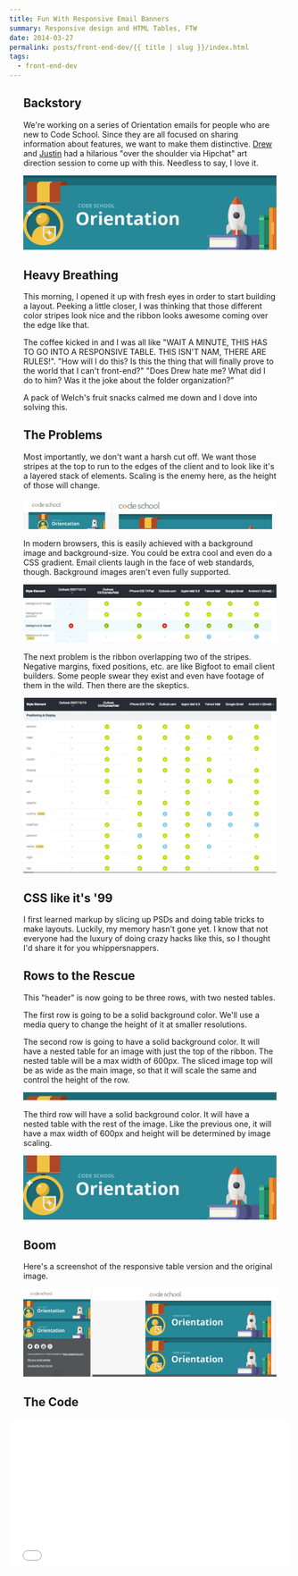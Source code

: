 ```yaml
---
title: Fun With Responsive Email Banners
summary: Responsive design and HTML Tables, FTW
date: 2014-03-27
permalink: posts/front-end-dev/{{ title | slug }}/index.html
tags:
  - front-end-dev
---
```


<style>.l-bucket { margin: 3em auto; max-width: 100%; width: 100%; } #disqus_thread, h1, .container, .date { display: block; margin: 0 auto; max-width: 700px; width: 90%; }</style>

<div class="container">

## Backstory

We're working on a series of Orientation emails for people who are new to Code School. Since they are all focused on sharing information about features, we want to make them distinctive. [Drew](http://twitter.com/drewbarontini) and [Justin](http://twitter.com/justinmezzell) had a hilarious "over the shoulder via Hipchat" art direction session to come up with this. Needless to say, I love it.

![code school orientation](/assets/images/posts/front-end-dev/fun-with-responsive-email-banners/banner--orientation.png)

## Heavy Breathing

This morning, I opened it up with fresh eyes in order to start building a layout. Peeking a little closer, I was thinking that those different color stripes look nice and the ribbon looks awesome coming over the edge like that.

The coffee kicked in and I was all like "WAIT A MINUTE, THIS HAS TO GO INTO A RESPONSIVE TABLE. THIS ISN'T NAM, THERE ARE RULES!". "How will I do this? Is this the thing that will finally prove to the world that I can't front-end?" "Does Drew hate me? What did I do to him? Was it the joke about the folder organization?"

A pack of Welch's fruit snacks calmed me down and I dove into solving this.

## The Problems

Most importantly, we don't want a harsh cut off. We want those stripes at the top to run to the edges of the client and to look like it's a layered stack of elements. Scaling is the enemy here, as the height of those will change.

![screenshot of header lines](/assets/images/posts/front-end-dev/fun-with-responsive-email-banners/screenshot--header.png)

In modern browsers, this is easily achieved with a background image and background-size. You could be extra cool and even do a CSS gradient. Email clients laugh in the face of web standards, though. Background images aren't even fully supported.

![screenshot of background support](/assets/images/posts/front-end-dev/fun-with-responsive-email-banners/screenshot--background-support.png)

The next problem is the ribbon overlapping two of the stripes. Negative margins, fixed positions, etc. are like Bigfoot to email client builders. Some people swear they exist and even have footage of them in the wild. Then there are the skeptics.

![screenshot of position support](/assets/images/posts/front-end-dev/fun-with-responsive-email-banners/screenshot--position-support.png)

## CSS like it's '99

I first learned markup by slicing up PSDs and doing table tricks to make layouts. Luckily, my memory hasn't gone yet. I know that not everyone had the luxury of doing crazy hacks like this, so I thought I'd share it for you whippersnappers.

## Rows to the Rescue

This "header" is now going to be three rows, with two nested tables.

The first row is going to be a solid background color. We'll use a media query to change the height of it at smaller resolutions.

The second row is going to have a solid background color. It will have a nested table for an image with just the top of the ribbon. The nested table will be a max width of 600px. The sliced image top will be as wide as the main image, so that it will scale the same and control the height of the row.

![sliced ribbon top](/assets/images/posts/front-end-dev/fun-with-responsive-email-banners/banner--orientation-top.png)

The third row will have a solid background color. It will have a nested table with the rest of the image. Like the previous one, it will have a max width of 600px and height will be determined by image scaling.

![sliced ribbon and banner](/assets/images/posts/front-end-dev/fun-with-responsive-email-banners/banner--orientation-bottom.png)

## Boom

Here's a screenshot of the responsive table version and the original image.

![screenshot of both](/assets/images/posts/front-end-dev/fun-with-responsive-email-banners/screenshot--both.png)

## The Code

</div>

<div class="cp_embed_wrapper"><iframe id="cp_embed_hFzgn" src="//codepen.io/dandenney/embed/hFzgn?height=268&amp;theme-id=0&amp;slug-hash=hFzgn&amp;default-tab=result&amp;user=dandenney" scrolling="no" frameborder="0" height="268" allowtransparency="true" allowfullscreen="true" allowpaymentrequest="true" name="CodePen Embed" title="CodePen Embed 1" class="cp_embed_iframe " style="width: 100%; overflow: hidden;"></iframe></div>